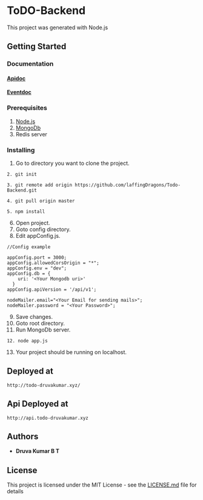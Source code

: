 # ToDO-Backend

This project was generated with Node.js 

## Getting Started
### Documentation
#### [Apidoc](http://apidoc.todo-druvakumar.xyz/)
#### [Eventdoc](http://eventdoc.todo-druvakumar.xyz/)       

### Prerequisites

1. [Node.js](https://nodejs.org/en/download/)
2. [MongoDb](https://www.mongodb.com/download-center?jmp=nav#community)
3. Redis server


### Installing

1. Go to directory you want to clone the project.
```
2. git init
```
```
3. git remote add origin https://github.com/laffingDragons/Todo-Backend.git
```
```
4. git pull origin master
```
```
5. npm install
```
6. Open project.
7. Goto config directory. 
8. Edit appConfig.js.

```
//Config example

appConfig.port = 3000;
appConfig.allowedCorsOrigin = "*";
appConfig.env = "dev";
appConfig.db = {
    uri: '<Your Mongodb uri>'
  }
appConfig.apiVersion = '/api/v1';

nodeMailer.email="<Your Email for sending mails>";
nodeMailer.password = "<Your Password>";
```
9. Save changes.
10. Goto root directory.
11. Run MongoDb server.

```
12. node app.js
```
13. Your project should be running on localhost.


## Deployed at

`http://todo-druvakumar.xyz/`

## Api Deployed at

`http://api.todo-druvakumar.xyz`

## Authors

* **Druva Kumar B T** 

## License

This project is licensed under the MIT License - see the [LICENSE.md](LICENSE.md) file for details




